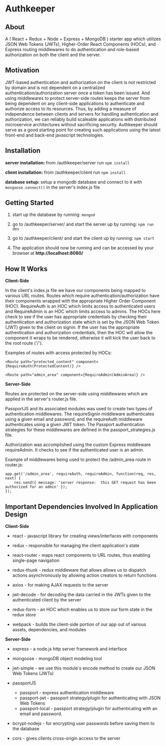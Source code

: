 Authkeeper
======

About
---
A ( React + Redux + Node + Express + MongoDB ) starter app which utilizes JSON Web Tokens (JWTs), Higher-Order React Components (HOCs), and Express routing middlewares to do authentication and role-based authorization on both the client and the server.


Motivation
---
JWT-based authentication and authorization on the client is not restricted by domain and is not dependent on a centralized authentication/authorization server once a token has been issued.  And using middlewares to protect server-side routes keeps the server from being dependent on any client-side applications to authenticate and authorize access to its resources.  Thus, by adding a measure of independence between clients and servers for handling authentication and authorization, we can reliably build scaleable applications with distributed microservice architectures without sacrificing security.  Authkeeper should serve as a good starting point for creating such applications using the latest front-end and back-end javascript technologies.


Installation
---
**server installation:**  from /authkeeper/server run `npm install`

**client installation:**  from /authkeeper/client run `npm install`

**database setup:**  setup a mongodb database and connect to it with `mongoose.connect()` in the server's index.js file


Getting Started
---
1.  start up the database by running:  `mongod`

2.  go to /authkeeper/server/ and start the server up by running:  `npm run dev`

3.  go to /authkeeper/client/ and start the client up by running:  `npm start`

4.  The application should now be running and can be accessed by your browser at **http://localhost:8080/**


How It Works
---
**Client-Side**

In the client's index.js file we have our components being mapped to various URL routes.  Routes which require authentication/authorization have their components wrapped with the appropriate Higher Order Component (HOC).  RequireAuth is an HOC which limits access to authenticated users and RequireAdmin is an HOC which limits access to admins.  The HOCs here check to see if the user has appropriate credentials by checking their authentication and authorization state which is set by the JSON Web Token (JWT) given to the client on signin.  If the user has the appropriate authentication and authorization credentials, then the HOC will allow the component it wraps to be rendered, otherwise it will kick the user back to the root route ('/').

Examples of routes with access protected by HOCs:

	<Route path="protected_content" component={RequireAuth(ProtectedContent)} />

	<Route path="admin_area" component={RequireAdmin(AdminArea)} />


**Server-Side**

Routes are protected on the server-side using middlewares which are applied in the server's router.js file.  

PassportJS and its associated modules was used to create two types of authentication middlewares.  The requireSignin middleware authenticates using a given email and password, and the requireAuth middleware authenticates using a given JWT token.  The Passport authentication strategies for these middlewares are defined in the passport_strategies.js file.

Authorization was accomplished using the custom Express middleware requireAdmin.  It checks to see if the authenticated user is an admin.

Example of middlewares being used to protect the /admin_area route in router.js:

	app.get('/admin_area', requireAuth, requireAdmin, function(req, res, next) {
		res.send({ message: 'server response:  this GET request has been authorized for an admin' });
	});


Important Dependencies Involved In Application Design
---
**Client-Side**

* react - javascript library for creating views/interfaces with components

* redux - responsible for managing the client application's state

* react-router - maps react components to URL routes, thus enabling single-page navigation

* redux-thunk - redux middleware that allows allows us to dispatch actions asynchronously by allowing action creators to return functions

* axios - for making AJAX requests to the server

* jwt-decode - for decoding the data carried in the JWTs given to the authenticated client by the server

* redux-form - an HOC which enables us to store our form state in the redux store

* webpack - builds the client-side portion of our app out of various assets, dependencies, and modules


**Server-Side**

* express - a node.js http server framework and interface

* mongoose - mongoDB object modeling tool

* jwt-simple - we use this module's encode method to create our JSON Web Tokens (JWTs)

* passportJS
    * passport - express authentication middleware
    * passport-jwt - passport strategy/plugin for authenticating with JSON Web Tokens
    * passport-local - passport strategy/plugin for authenticating with an email and password.

* bcrypt-nodejs - for encrypting user passwords before saving them to the database

* cors - gives clients cross-origin access to the server
